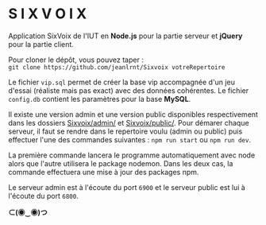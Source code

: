 # S I X V O I X

Application SixVoix de l'IUT en **Node.js** pour la partie serveur et **jQuery** pour la partie client.  

Pour cloner le dépôt, vous pouvez taper :  
`git clone https://github.com/jeanlrnt/Sixvoix votreRepertoire`  

Le fichier `vip.sql` permet de créer la base vip accompagnée d'un jeu d'essai (réaliste mais pas exact) avec des données cohérentes. 
Le fichier `config.db` contient les paramètres pour la base **MySQL**.

Il existe une version admin et une version public disponibles respectivement dans les dossiers 
[Sixvoix/admin/](https://github.com/jeanlrnt/Sixvoix/blob/master/admin/) et 
[Sixvoix/public/](https://github.com/jeanlrnt/Sixvoix/blob/master/public/).
Pour démarer chaque serveur, il faut se rendre dans le repertoire voulu (admin ou public) puis effectuer l'une des commandes suivantes : `npm run start` ou `npm run dev`.  

La première commande lancera le programme automatiquement avec node alors que l'autre utilisera le package nodemon. Dans les deux cas, la commande effectuera une mise à jour des packages npm.  

Le serveur admin est à l'écoute du port `6900` et le serveur public est lui à l'écoute du port `6800`.

**⊂(◉‿◉)つ**
